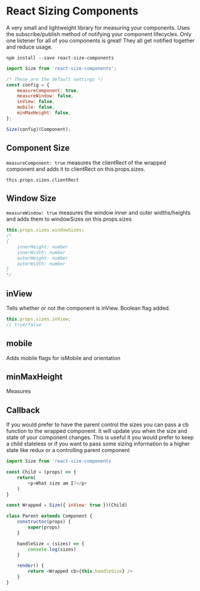 # React Sizing Components

A very small and lightweight library for measuring your components. Uses the subscribe/publish method of notifying your component lifecycles. Only one listener for all of you components is great! They all get notified together and reduce usage.

`npm install --save react-size-components`

```js
import Size from 'react-size-components';

/* These are the default settings */
const config = {
	measureComponent: true,
	measureWindow: false,
	inView: false,
	mobile: false,
	minMaxHeight: false,
};

Size(config)(Component);
```

## Component Size

`measureComponent: true` measures the clientRect of the wrapped component and adds it to clientRect on this.props.sizes.

`this.props.sizes.clientRect`

## Window Size

`measureWindow: true` measures the window inner and outer widths/heights and adds them to windowSizes on this.props.sizes

```js
this.props.sizes.windowSizes;
/*
{
    innerHeight: number
    innerWidth: number
    outerHeight: number
    outerWidth: number
}
*/
```

## inView

Tells whether or not the component is inView. Boolean flag added.

```js
this.props.sizes.inView;
// true/false
```

## mobile

Adds mobile flags for isMobile and orientation

## minMaxHeight

Measures

## Callback

If you would prefer to have the parent control the sizes you can pass a cb function to the wrapped component. It will update you when the size and state of your component changes. This is useful it you would prefer to keep a child stateless or if you want to pass some sizing information to a higher state like redux or a controlling parent component

```js
import Size from 'react-size-components

const Child = (props) => {
    return(
        <p>What size am I?</p>
    )
}

const Wrapped = Size({ inView: true })(Child)

class Parent extends Component {
    constructor(props) {
        super(props)
    }

    handleSize = (sizes) => {
        console.log(sizes)
    }

    render() {
        return <Wrapped cb={this.handleSize} />
    }
}
```
